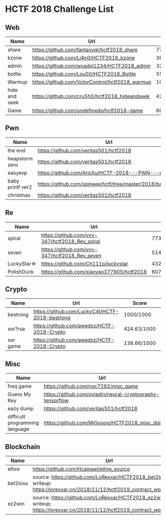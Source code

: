 # HCTF 2018 Challenge List

## Web


| Name          | Url                                         | Score       | Solved |
| ------------- | ------------------------------------------- | ----------- | :----- |
| share         | https://github.com/fantasyqt/hctf2018_share | 773.46/1000 | 4      |
| kzone         | https://github.com/Li4n0/HCTF2018_kzone     | 361.29/1000 | 34     |
| admin         | https://github.com/woadsl1234/HCTF2018_admin| 327.52/1000 | 40     |
| bottle        |       https://github.com/Lou00/HCTF2018_Bottle                                      | 556.09/1000 | 13     |
| Warmup        | https://github.com/VctorControl/hctf2018_warmup | 10/1000     | 266    |
| hide and seek |      https://github.com/cru5h0/hctf2018_hideandseek| 424.63/1000 | 25     |
| Game          |https://github.com/undefinedv/hctf2018-game                                             | 607.15/1000 | 10     |

## Pwn

| Name    | Url  | Score       | Solved |
| ------- | ---- | ----------- | ------ |
| the end | https://github.com/veritas501/hctf2018 | 298.34/1000 |    46  |
|heapstorm zero|https://github.com/veritas501/hctf2018 |820.35/1000|3|
|easyexp| https://github.com/ArisXu/HCTF-2018---PWN---easyexp|820.35/1000|3|
|baby printf ver2|https://github.com/spineee/hctf/tree/master/2018/babyprintf |480.42/1000|19|
|christmas| https://github.com/veritas501/hctf2018 |773.46/1000|4|



## Re

| Name | Url  | Score | Solved |
| ---- | ---- | ----- | ------ |
| spiral | https://github.com/vvv-347/hctf2018_Rev_spiral | 773.46/1000  |   4     |
|seven|https://github.com/vvv-347/hctf2018_Rev_seven |514.92/1000|16|
|LuckyStar☆| https://github.com/Ch111p/luckystar |432.97/1000|24|
|PolishDuck|https://github.com/xiaoyao377905/hctf2018 |607.15/1000|10|


## Crypto

| Name     | Url                                            | Score     | Solved |
| -------- | ---------------------------------------------- | --------- | ------ |
| bestrong | https://github.com/LuckyC4t/HCTF-2018-bestrong | 1000/1000 | 0      |
|xor?rsa|https://github.com/awedxz/HCTF-2018-Crypto |424.63/1000|25|
|xor game|https://github.com/awedxz/HCTF-2018-Crypto |138.66/1000|98|


## Misc

| Name | Url  | Score | Solved |
| ---- | ---- | ----- | ------ |
| freq game | https://github.com/ngc7292/misc_game | 349.43/1000  | 36       |
|Guess My Key| https://github.com/oyiadin/neural-cryptography-tensorflow |649.57/1000|8|
|eazy dump| https://github.com/veritas501/hctf2018 |424.63/1000|25|
|difficult programming language|https://github.com/MiGoooo/HCTF2018_misc_dpl |432.97/1000|24|


## Blockchain

| Name  | Url                                     | Score       | Solved |
| ----- | --------------------------------------- | ----------- | ------ |
| ethre | https://github.com/Hcamael/ethre_source | 965.54/1000 | 1      |
|bet2loss|  source: https://github.com/LoRexxar/HCTF2018_bet2loss<br />writeup: https://lorexxar.cn/2018/11/12/hctf2019_contract_wp/#bet2loss |735.09/1000|5|
|ez2win| source: https://github.com/LoRexxar/HCTF2018_ez2win<br />writeup: https://lorexxar.cn/2018/11/12/hctf2019_contract_wp/#ez2win|527.78/1000|15|
